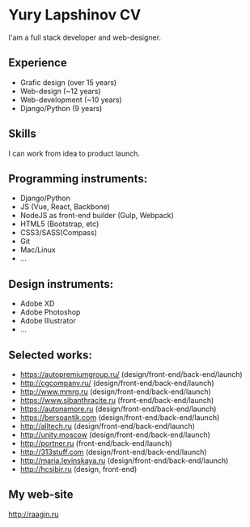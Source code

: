 # Yury Lapshinov CV

I'am a full stack developer and web-designer.
## Experience
- Grafic design (over 15 years)
- Web-design (~12 years)
- Web-development (~10 years)
- Django/Python (9 years)

## Skills
I can work from idea to product launch.

## Programming instruments: 
- Django/Python
- JS (Vue, React, Backbone)
- NodeJS as front-end builder (Gulp, Webpack)
- HTML5 (Bootstrap, etc)
- CSS3/SASS(Compass)
- Git
- Mac/Linux
- ...

## Design instruments:
- Adobe XD
- Adobe Photoshop
- Adobe Illustrator
- ...

## Selected works:
- https://autopremiumgroup.ru/ (design/front-end/back-end/launch)
- http://cgcompany.ru/ (design/front-end/back-end/launch)
- http://www.mmrg.ru (design/front-end/back-end/launch)
- https://www.sibanthracite.ru (front-end/back-end/launch)
- https://autonamore.ru (design/front-end/back-end/launch)
- https://bersoantik.com (design/front-end/back-end/launch)
- http://alltech.ru (design/front-end/back-end/launch)
- http://unity.moscow (design/front-end/back-end/launch)
- http://portner.ru (front-end/back-end/launch)
- http://313stuff.com (design/front-end/back-end/launch)
- http://maria.levinskaya.ru (design/front-end/back-end/launch)
- http://hcsibir.ru (design, front-end)

## My web-site
http://raagin.ru

